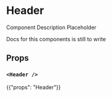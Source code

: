 # Header

<p class="description">Component Description Placeholder</p>

Docs for this components is still to write

## Props

### `<Header />`

{{"props": "Header"}}